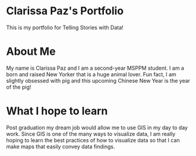 # Clarissa Paz's Portfolio 
This is my portfolio for Telling Stories with Data! 

# About Me 
My name is Clarissa Paz and I am a second-year MSPPM student. I am a born and raised New Yorker that is a huge animal lover. Fun fact, I am slightly obsessed with pig and this upcoming Chinese New Year is the year of the pig! 

# What I hope to learn 
Post graduation my dream job would allow me to use GIS in my day to day work. Since GIS is one of the many ways to visualize data, I am really hoping to learn the best practices of how to visualize data so that I can make maps that easily convey data findings. 
